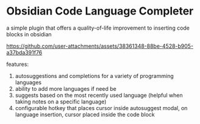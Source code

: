 # Obsidian Code Language Completer

a simple plugin that offers a quality-of-life improvement to inserting code blocks in obsidian

https://github.com/user-attachments/assets/38361348-88be-4528-b905-a37bda391f76

features:

1. autosuggestions and completions for a variety of programming languages
2. ability to add more languages if need be
3. suggests based on the most recently used language (helpful when taking notes on a specific language)
4. configurable hotkey that places cursor inside autosuggest modal, on language insertion, cursor placed inside the code block



